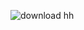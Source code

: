 ![download](https://github.com/stzrxienn/stzrxienn/assets/155057376/06689b2e-7c18-431f-b0bc-c5ce5316c0f0)
hh
